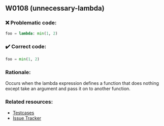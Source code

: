 ## W0108 (unnecessary-lambda)

### :x: Problematic code:

```python
foo = lambda: min(1, 2)
```

### :heavy_check_mark: Correct code:

```python
foo = min(1, 2)
```

### Rationale:

Occurs when the lambda expression defines a function that does
nothing except take an argument and pass it on to another function.

### Related resources:

- [Testcases](https://github.com/PyCQA/pylint/blob/master/tests/functional/u/unnecessary_lambda.py)
- [Issue Tracker](https://github.com/PyCQA/pylint/issues?q=is%3Aissue+%22unnecessary-lambda%22+OR+%22W0108%22)

